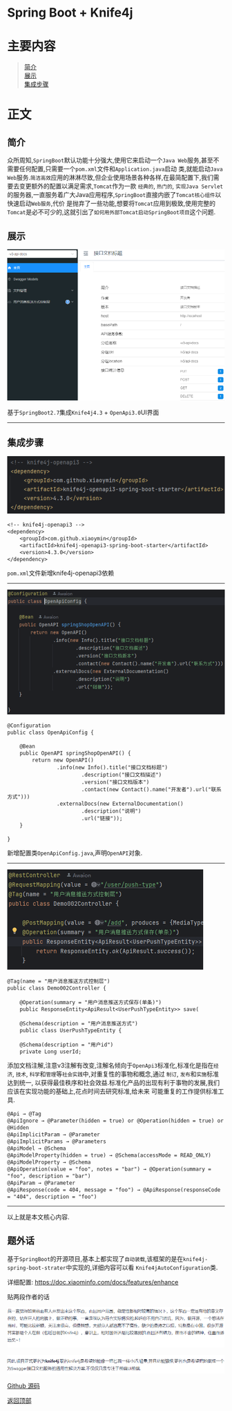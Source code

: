 # Spring Boot + Knife4j

# 主要内容

> [简介](#简介)  
> [展示](#展示)  
> [集成步骤](#集成步骤)

# 正文

## 简介

众所周知,`SpringBoot`默认功能十分强大,使用它来启动一个`Java Web`服务,甚至不需要任何配置,只需要一个`pom.xml`文件和`Application.java`启动
类,就能启动`Java Web`服务.`简洁高效`应用的淋淋尽致,但企业使用场景各种各样,在最简配置下,我们需要去变更额外的配置以满足需求,`Tomcat`作为一款
`经典的`, `热门的`, `实现Java Servlet`的服务器,一直服务着广大Java应用程序,`SpringBoot`直接内嵌了`Tomcat核心组件`以快速启动`Web服务`,代价
是抛弃了一些功能,想要将`Tomcat`应用到极致,使用完整的`Tomcat`是必不可少的,这就引出了`如何用外部Tomcat启动SpringBoot项目`这个问题.

## 展示

![IntelliJ IDEA](./images/0006_springboot_knife4j/001.png)

基于`SpringBoot2.7`集成`Knife4j4.3` + `OpenApi3.0`UI界面

----

## 集成步骤

![IntelliJ IDEA](./images/0006_springboot_knife4j/002.png)

```
<!-- knife4j-openapi3 -->
<dependency>
    <groupId>com.github.xiaoymin</groupId>
    <artifactId>knife4j-openapi3-spring-boot-starter</artifactId>
    <version>4.3.0</version>
</dependency>
```
`pom.xml`文件新增knife4j-openapi3依赖

----

![IntelliJ IDEA](./images/0006_springboot_knife4j/003.png)

```
@Configuration
public class OpenApiConfig {

    @Bean
    public OpenAPI springShopOpenAPI() {
        return new OpenAPI()
                .info(new Info().title("接口文档标题")
                        .description("接口文档描述")
                        .version("接口文档版本")
                        .contact(new Contact().name("开发者").url("联系方式")))
                .externalDocs(new ExternalDocumentation()
                        .description("说明")
                        .url("链接"));
    }

}
```

新增配置类`OpenApiConfig.java`,声明`OpenAPI`对象.

----

![IntelliJ IDEA](./images/0006_springboot_knife4j/004.png)

```
@Tag(name = "用户消息推送方式控制层")
public class Demo002Controller {

    @Operation(summary = "用户消息推送方式保存(单条)")
    public ResponseEntity<ApiResult<UserPushTypeEntity>> save(
    
    @Schema(description = "用户消息推送方式")
    public class UserPushTypeEntity {
    
    @Schema(description = "用户id")
    private Long userId;
```

添加文档注解,注意v3注解有改变,注解名倾向于`OpenApi3`标准化,标准化是指在`经济`, `技术`, `科学`和`管理`等`社会实践`中,对重复性的事物和概念,通过
`制订`, `发布`和`实施`标准达到统一, 以获得最佳秩序和社会效益.标准化产品的出现有利于事物的发展,我们应该在实现功能的基础上,花点时间去研究标准,给未来
可能重复的工作提供标准工具.

```
@Api → @Tag
@ApiIgnore → @Parameter(hidden = true) or @Operation(hidden = true) or @Hidden
@ApiImplicitParam → @Parameter
@ApiImplicitParams → @Parameters
@ApiModel → @Schema
@ApiModelProperty(hidden = true) → @Schema(accessMode = READ_ONLY)
@ApiModelProperty → @Schema
@ApiOperation(value = "foo", notes = "bar") → @Operation(summary = "foo", description = "bar")
@ApiParam → @Parameter
@ApiResponse(code = 404, message = "foo") → @ApiResponse(responseCode = "404", description = "foo")
```
----

以上就是本文核心内容.

## 题外话

基于`SpringBoot`的开源项目,基本上都实现了`自动装载`,该框架的是在`knife4j-spring-boot-strater`中实现的,详细内容可以看
`Knife4jAutoConfiguration`类.

详细配置: https://doc.xiaominfo.com/docs/features/enhance

贴两段作者的话  

![IntelliJ IDEA](./images/0006_springboot_knife4j/005.png)

![IntelliJ IDEA](./images/0006_springboot_knife4j/006.png)

[Github 源码](https://github.com/Awaion/tools/tree/master/demo002)

[返回顶部](#主要内容)

